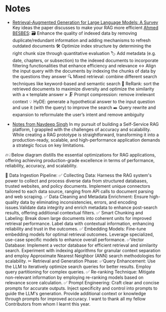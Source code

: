 # Notes
- [Retrieval-Augmented Generation for Large Language Models: A Survey](https://arxiv.org/abs/2312.10997v1)
Key ideas the paper discusses to make your RAG more efficient [Ahmed BESBES](https://www.linkedin.com/posts/ahmed-besbes-_machinelearning-llms-datascience-activity-7147161560791019520-uz97):
🗃️ Enhance the quality of indexed data by removing duplicate/redundant information and adding mechanisms to refresh outdated documents
🛠️ Optimize index structure by determining the right chunk size through quantitative evaluation
🏷️ Add metadata (e.g. date, chapters, or subsection) to the indexed documents to incorporate filtering functionalities that enhance efficiency and relevance
↔️ Align the input query with the documents by indexing the chunks of data by the questions they answer
🔍 Mixed retrieval: combine different search techniques like keyword-based and semantic search
🔄 ReRank: sort the retrieved documents to maximize diversity and optimize the similarity with a « template answer »
🗜️ Prompt compression: remove irrelevant context
💡 HyDE: generate a hypothetical answer to the input question and use it (with the query) to improve the search
✒️ Query rewrite and expansion to reformulate the user’s intent and remove ambiguity

- [Notes from Navdeep Singh](https://www.linkedin.com/in/navdeepsingh1604/)
In my pursuit of building a Self-Service RAG platform, I grappled with the challenges of accuracy and scalability. While creating a RAG prototype is straightforward, transforming it into a production-ready, scalable, and high-performance application demands a strategic focus on key limitations.

🔥💡Below diagram distills the essential optimizations for RAG applications, offering achieving production-grade excellence in terms of performance, reliability, accuracy, and scalability.



🦄 Data Ingestion Pipeline:
✅ Collecting Data:
Harness the RAG system's power to collect and process diverse data from structured databases, trusted websites, and policy documents.
Implement unique connectors tailored to each data source, ranging from API calls to document parsing and web scraping.
✅ Data Cleaning and Metadata Enrichment:
Ensure high-quality data by eliminating inconsistencies, errors, and encoding issues.Validate data integrity and enrich metadata to enhance post-search results, offering additional contextual filters.
✅ Smart Chunking and Labeling:
Break down large documents into coherent units for improved retrieval performance.
Label data with contextual information, enhancing reliability and trust in the outcomes.
✅ Embedding Models:
Fine-tune embedding models for optimal retrieval outcomes.
Leverage specialized, use-case specific models to enhance overall performance.
✅Vector Database:
Implement a vector database for efficient retrieval and similarity search.
Experiment with indexing algorithms for granular context separation and employ Approximate Nearest Neighbor (ANN) search methodologies for scalability.
✂ Retrieval and Generation Phase:
✅Query Enhancement:
Use the LLM to iteratively optimize search queries for better results.
Employ query partitioning for complex queries.
✅ Re-ranking Technique:
Mitigate non-relevant information by employing re-ranking models based on relevance score calculation.
✅ Prompt Engineering:
Craft clear and concise prompts for accurate outputs.
Inject specificity and control into prompts to guide the LLM's generation.
Provide additional context or knowledge through prompts for improved accuracy.
I want to thank all my fellow Contributors from whom I learnt this year.
